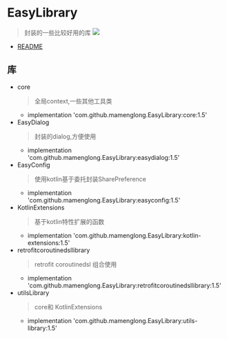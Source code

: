 # EasyLibrary
>封装的一些比较好用的库
[![](https://jitpack.io/v/mamenglong/EasyLibrary.svg)](https://jitpack.io/#mamenglong/EasyLibrary)

- [README](README.md)

## 库
* core
    > 全局context,一些其他工具类
    + implementation 'com.github.mamenglong.EasyLibrary:core:1.5'
* EasyDialog
    > 封装的dialog,方便使用
    + implementation 'com.github.mamenglong.EasyLibrary:easydialog:1.5'
* EasyConfig
    > 使用kotlin基于委托封装SharePreference
    + implementation 'com.github.mamenglong.EasyLibrary:easyconfig:1.5'
* KotlinExtensions
    > 基于kotlin特性扩展的函数
    + implementation 'com.github.mamenglong.EasyLibrary:kotlin-extensions:1.5'
* retrofitcoroutinedsllibrary
    > retrofit coroutinedsl 组合使用
    + implementation 'com.github.mamenglong.EasyLibrary:retrofitcoroutinedsllibrary:1.5'
* utilsLibrary
    > core和 KotlinExtensions
    + implementation 'com.github.mamenglong.EasyLibrary:utils-library:1.5'